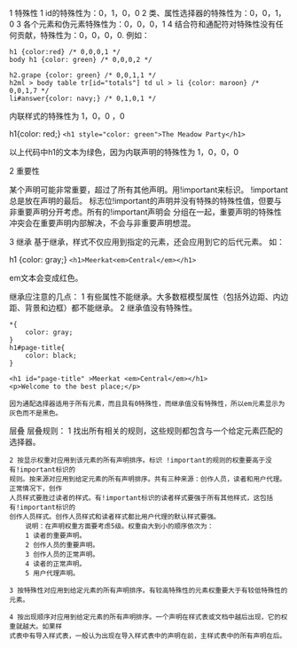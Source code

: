 1 特殊性
 1 id的特殊性为：0，1，0，0
 2 类、属性选择器的特殊性为：0，0，1，0
 3 各个元素和伪元素特殊性为：0，0，0，1
 4 结合符和通配符对特殊性没有任何贡献，特殊性为：0，0，0，0.
 例如：


 	h1 {color:red} /* 0,0,0,1 */
 	body h1 {color: green} /* 0,0,0,2 */

 	h2.grape {color: green} /* 0,0,1,1 */
 	h2ml > body table tr[id="totals"] td ul > li {color: maroon} /* 0,0,1,7 */
 	li#answer{color: navy;} /* 0,1,0,1 */

 内联样式的特殊性为 1，0，0 ，0

 h1{color: red;}
 `<h1 style="color: green">The Meadow Party</h1>`

 以上代码中h1的文本为绿色，因为内联声明的特殊性为 1，0，0，0

 2 重要性

 某个声明可能非常重要，超过了所有其他声明。用!important来标识。 !important总是放在声明的最后。
 标志位!important的声明并没有特殊的特殊性值，但要与非重要声明分开考虑。所有的!important声明会
 分组在一起，重要声明的特殊性冲突会在重要声明内部解决，不会与非重要声明想混。

3 继承 
基于继承，样式不仅应用到指定的元素，还会应用到它的后代元素。
如：


h1 {color: gray;}
`<h1>Meerkat<em>Central</em></h1>` 

em文本会变成红色。

继承应注意的几点：
	1 有些属性不能继承。大多数框模型属性（包括外边距、内边距、背景和边框）都不能继承。
	2 继承值没有特殊性。

	*{
		color: gray;
	}
	h1#page-title{
		color: black;
	}

	<h1 id="page-title" >Meerkat <em>Central</em></h1>
	<p>Welcome to the best place;</p>

	因为通配选择器适用于所有元素，而且具有0特殊性，而继承值没有特殊性，所以em元素显示为灰色而不是黑色。

层叠
层叠规则：
	1 找出所有相关的规则，这些规则都包含与一个给定元素匹配的选择器。  

	2 按显示权重对应用到该元素的所有声明排序。标识 !important的规则的权重要高于没有!important标识的
	规则。按来源对应用到给定元素的所有声明排序。共有三种来源：创作人员，读者和用户代理。正常情况下，创作 
	人员样式要胜过读者的样式。有!important标识的读者样式要强于所有其他样式，这包括有!important标识的
	创作人员样式。创作人员样式和读者样式都比用户代理的默认样式要强。
		说明：在声明权重方面要考虑5级。权重由大到小的顺序依次为：
		1 读者的重要声明。
		2 创作人员的重要声明。
		3 创作人员的正常声明。
		4 读者的正常声明。
		5 用户代理声明。

	3 按特殊性对应用到给定元素的所有声明排序。有较高特殊性的元素权重要大于有较低特殊性的元素。

	4 按出现顺序对应用到给定元素的所有声明排序。一个声明在样式表或文档中越后出现，它的权重就越大。如果样
	式表中有导入样式表，一般认为出现在导入样式表中的声明在前，主样式表中的所有声明在后。
